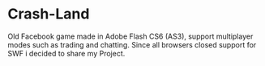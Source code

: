 # Crash-Land
Old Facebook game made in Adobe Flash CS6 (AS3), support multiplayer modes such as trading and chatting.
Since all browsers closed support for SWF i decided to share my Project.
